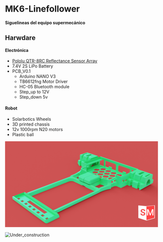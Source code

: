 # MK6-Linefollower
#### Siguelineas del equipo supermecánico


## Harwdare
#### Electrónica
* [Pololu QTR-8RC Reflectance Sensor Array](https://www.pololu.com/product/961)
* 7.4V 2S LiPo Battery
* PCB_V0.1
  * Arduino NANO V3
  * TB6612fng Motor Driver
  * HC-05 Bluetooth module
  * Step_up to 12V
  * Step_down 5v

#### Robot
* Solarbotics Wheels
* 3D printed chassis
* 12v 1000rpm N20 motors
* Plastic ball

![Under_construction](https://github.com/SuperMecanicoTeam/MK6-Linefollower/blob/master/Hardware/printed__parts.png)

![Under_construction](https://cdn.pixabay.com/photo/2017/06/16/07/26/under-construction-2408061_960_720.png)
